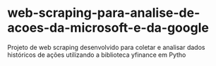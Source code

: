 # web-scraping-para-analise-de-acoes-da-microsoft-e-da-google
Projeto de web scraping desenvolvido para coletar e analisar dados históricos de ações utilizando a biblioteca yfinance em Pytho
